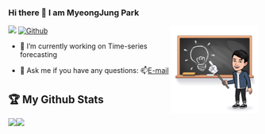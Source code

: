 <!--
**Myeongjung/Myeongjung** is a ✨ _special_ ✨ repository because its `README.md` (this file) appears on your GitHub profile.

Here are some ideas to get you started:

- 🔭 I’m currently working on ...
- 🌱 I’m currently learning ...
- 👯 I’m looking to collaborate on ...
- 🤔 I’m looking for help with ...
- 💬 Ask me about ...
- 📫 How to reach me: ...
- 😄 Pronouns: ...
- ⚡ Fun fact: ...
-->

### Hi there 👋 I am MyeongJung Park

![](https://visitor-badge.laobi.icu/badge?page_id=Myeongjung.Myeongjung)
[![Github](https://img.shields.io/github/followers/Myeongjung?label=Followers&logo=Github)](https://github.com/Myeongjung)
<img align="right" width=35% src="https://github.com/Myeongjung/Myeongjung/blob/main/img.png"/>

- 🔭 I’m currently working on Time-series forecasting
<!-- - 🌱 I’m currently learning and building a data pipeline -->
- 💬 Ask me if you have any questions: 📫[E-mail](mailto:92mj.park@gmail.com)


<!--## Skills
<img src="https://img.shields.io/badge/Python-3766AB?style=flat-square&logo=Python&logoColor=white">-->

## :trophy: My Github Stats
<div>
  <a href="https://github-readme-stats.vercel.app/api?username=Myeongjung&show_icons=true&theme=dark&layout=compact">
    <img align="left" src="https://github-readme-stats.vercel.app/api?username=Myeongjung&show_icons=true&theme=dark&layout=compact"/>
  </a>  
  <a href="https://github-readme-stats.vercel.app/api/top-langs/?username=Myeongjung&show_icons=true&theme=dark&layout=compact">
    <img align="left" src="https://github-readme-stats.vercel.app/api/top-langs/?username=Myeongjung&show_icons=true&theme=dark&layout=compact"/>
  </a>
</div>
